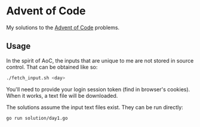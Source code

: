 # Advent of Code

My solutions to the [Advent of Code](https://adventofcode.com/2024/about) problems.

## Usage

In the spirit of AoC, the inputs that are unique to me are not stored in source control. That can be obtained like so:

```bash
./fetch_input.sh <day>
```

You'll need to provide your login session token (find in browser's cookies). When it works, a text file will be downloaded.

The solutions assume the input text files exist. They can be run directly:

```bash
go run solution/day1.go
```
